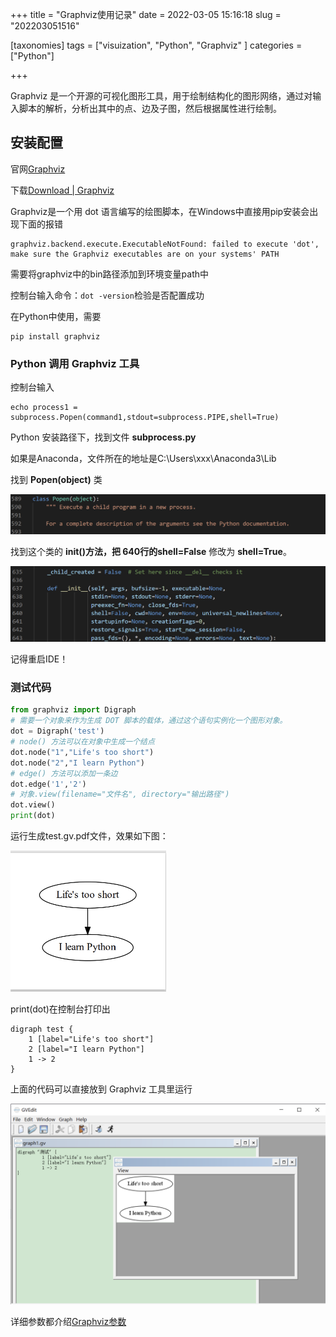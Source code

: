 +++
title = "Graphviz使用记录"
date = 2022-03-05 15:16:18
slug = "202203051516"

[taxonomies]
tags = ["visuization", "Python", "Graphviz" ]
categories = ["Python"]

+++

<!-- more -->

Graphviz 是一个开源的可视化图形工具，用于绘制结构化的图形网络，通过对输入脚本的解析，分析出其中的点、边及子图，然后根据属性进行绘制。

## 安装配置

官网[Graphviz](http://www.graphviz.org/)

下载[Download | Graphviz](https://graphviz.org/download/)

Graphviz是一个用 dot 语言编写的绘图脚本，在Windows中直接用pip安装会出现下面的报错

```
graphviz.backend.execute.ExecutableNotFound: failed to execute 'dot', make sure the Graphviz executables are on your systems' PATH
```

需要将graphviz中的bin路径添加到环境变量path中

控制台输入命令：`dot -version`检验是否配置成功

在Python中使用，需要

```
pip install graphviz
```

### Python 调用 Graphviz 工具

控制台输入

```
echo process1 = subprocess.Popen(command1,stdout=subprocess.PIPE,shell=True)
```

Python 安装路径下，找到文件 **subprocess.py**

如果是Anaconda，文件所在的地址是C:\Users\xxx\Anaconda3\Lib

找到 **Popen(object)** 类

![](.\img\popen.png)

找到这个类的 **init()**方法，把 640行的**shell=False** 修改为 **shell=True**。

![](.\img\init.png)

记得重启IDE！

### 测试代码

```python
from graphviz import Digraph
# 需要一个对象来作为生成 DOT 脚本的载体，通过这个语句实例化一个图形对象。
dot = Digraph('test')
# node() 方法可以在对象中生成一个结点
dot.node("1","Life's too short")
dot.node("2","I learn Python")
# edge() 方法可以添加一条边
dot.edge('1','2')
# 对象.view(filename="文件名", directory="输出路径")
dot.view()
print(dot)
```

运行生成test.gv.pdf文件，效果如下图：

<img src=".\img\res.png" style="zoom:50%;" />

print(dot)在控制台打印出

```
digraph test {
	1 [label="Life's too short"]
	2 [label="I learn Python"]
	1 -> 2
}
```

上面的代码可以直接放到 Graphviz 工具里运行

![](.\img\gvedit.png)



详细参数都介绍[Graphviz参数](https://www.cnblogs.com/Zzbj/p/11431015.html)
